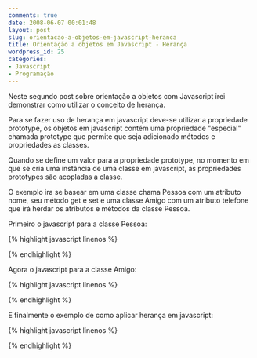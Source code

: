 ```yaml
---
comments: true
date: 2008-06-07 00:01:48
layout: post
slug: orientacao-a-objetos-em-javascript-heranca
title: Orientação a objetos em Javascript - Herança
wordpress_id: 25
categories:
- Javascript
- Programação
---
```


Neste segundo post sobre orientação a objetos com Javascript irei demonstrar como utilizar o conceito de herança.

Para se fazer uso de herança em javascript deve-se utilizar a propriedade prototype, os objetos em javascript contém uma propriedade "especial" chamada prototype que permite que seja adicionado métodos e propriedades as classes.

Quando se define um valor para a propriedade prototype, no momento em que se cria uma instância de uma classe em javascript, as propriedades prototypes são acopladas a classe.

O exemplo ira se basear em uma classe chama Pessoa com um atributo nome, seu método get e set e uma classe Amigo com um atributo telefone que irá herdar os atributos e métodos da classe Pessoa.

Primeiro o javascript para a classe Pessoa:

{% highlight javascript linenos %}

{% endhighlight %}

Agora o javascript para a classe Amigo:
<!-- more -->
{% highlight javascript linenos %}

{% endhighlight %}

E finalmente o exemplo de como aplicar herança em javascript:

{% highlight javascript linenos %}

{% endhighlight %} 
